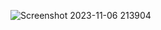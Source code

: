![Screenshot 2023-11-06 213904](https://github.com/KayT98/C1-P14/assets/71146091/d8ca6c19-d815-46c4-9afc-b5bb669c8c17)
